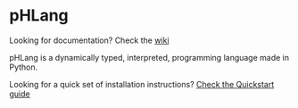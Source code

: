 # pHLang

Looking for documentation? Check the [wiki](https://github.com/HENRYMARTIN5/PhLang/wiki)

pHLang is a dynamically typed, interpreted, programming language made in Python.

Looking for a quick set of installation instructions? [Check the Quickstart guide](https://github.com/HENRYMARTIN5/PhLang/wiki/Quickstart-&-Advanced-Installation-Guide)
 
